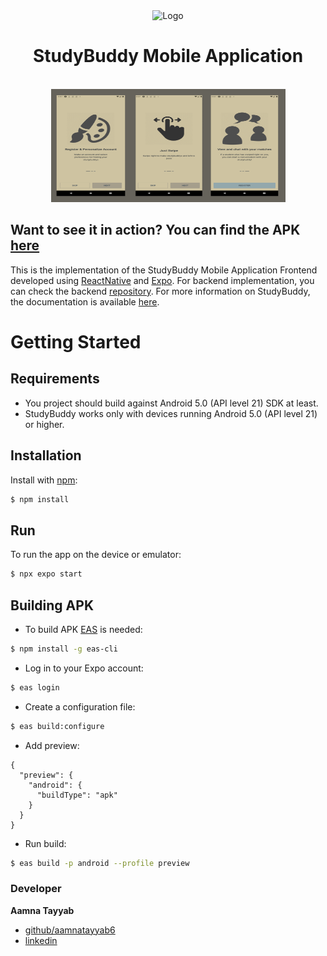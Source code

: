 <div align="center">
  <img alt="Logo" src="https://github.com/aamnatayyab6/StudyBuddy_FE/blob/main/src/assets/images/logo.png" width="100" />
</div>
<h1 align="center">
  StudyBuddy Mobile Application
</h1>
<br/>

<div align="center">
  <img alt="Demo" src="https://github.com/aamnatayyab6/StudyBuddy_FE/blob/main/src/assets/images/demo.png" width="375" height="181" />
</div>

## Want to see it in action? You can find the APK [here](https://github.com/aamnatayyab6/StudyBuddy_FE/tree/main/apk)

This is the implementation of the StudyBuddy Mobile Application Frontend developed using [ReactNative](https://reactnative.dev/docs/getting-started) and [Expo](https://docs.expo.dev/overview/). For backend implementation, you can check the backend [repository](https://github.com/mastertimisensei/StudyBuddyBE.git).
For more information on StudyBuddy, the documentation is available [here](https://github.com/aamnatayyab6/ELTE-IK-Thesis/blob/main/Documentation.pdf).

# Getting Started

## Requirements

- You project should build against Android 5.0 (API level 21) SDK at least.
- StudyBuddy works only with devices running Android 5.0 (API level 21) or higher.

## Installation

Install with [npm](https://www.npmjs.com/):

```sh
$ npm install
```

## Run

To run the app on the device or emulator:

```sh
$ npx expo start
```

## Building APK

- To build APK [EAS](https://docs.expo.dev/build/introduction/) is needed:

```sh
$ npm install -g eas-cli
```

- Log in to your Expo account:

```sh
$ eas login
```

- Create a configuration file:

```sh
$ eas build:configure
```

- Add preview:

```jsonl
{
  "preview": {
    "android": {
      "buildType": "apk"
    }
  }
}
```

- Run build:

```sh
$ eas build -p android --profile preview
```

### Developer

**Aamna Tayyab**

- [github/aamnatayyab6](https://github.com/aamnatayyab6)
- [linkedin](https://www.linkedin.com/in/aamna-tayyab-10465b1a0/)
